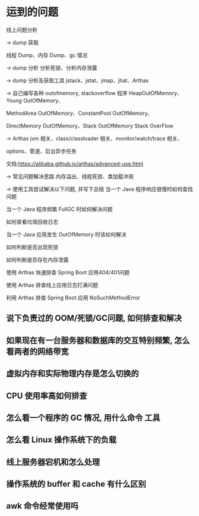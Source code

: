 # 运到的问题

线上问题分析


→ dump 获取

线程 Dump、内存 Dump、gc 情况

→ dump 分析
分析死锁、分析内存泄露

→ dump 分析及获取工具
jstack、jstat、jmap、jhat、Arthas

→ 自己编写各种 outofmemory, stackoverflow 程序
HeapOutOfMemory、 Young OutOfMemory、

MethodArea OutOfMemory、ConstantPool OutOfMemory、

DirectMemory OutOfMemory、Stack OutOfMemory Stack OverFlow

→ Arthas
jvm 相关、class/classloader 相关、monitor/watch/trace 相关、

options、管道、后台异步任务

文档:https://alibaba.github.io/arthas/advanced-use.html

→ 常见问题解决思路
内存溢出、线程死锁、类加载冲突

→ 使用工具尝试解决以下问题, 并写下总结
当一个 Java 程序响应很慢时如何查找问题

当一个 Java 程序频繁 FullGC 时如何解决问题

如何查看垃圾回收日志

当一个 Java 应用发生 OutOfMemory 时该如何解决

如何判断是否出现死锁

如何判断是否存在内存泄露

使用 Arthas 快速排查 Spring Boot 应用404/401问题

使用 Arthas 排查线上应用日志打满问题

利用 Arthas 排查 Spring Boot 应用 NoSuchMethodError

## 说下负责过的 OOM/死锁/GC问题, 如何排查和解决

## 如果现在有一台服务器和数据库的交互特别频繁, 怎么看两者的网络带宽

## 虚拟内存和实际物理内存是怎么切换的

## CPU 使用率高如何排查

## 怎么看一个程序的 GC 情况, 用什么命令 工具

## 怎么看 Linux 操作系统下的负载

## 线上服务器宕机和怎么处理

## 操作系统的 buffer 和 cache 有什么区别

## awk 命令经常使用吗





